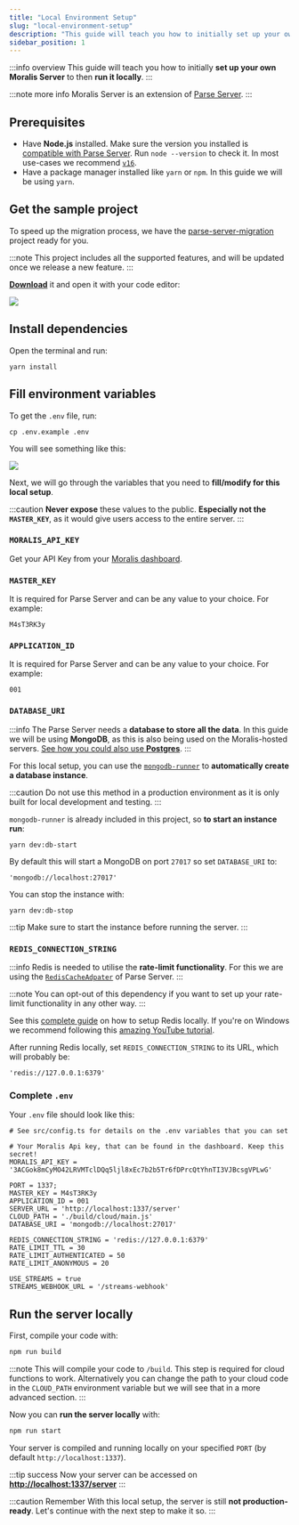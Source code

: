 ```yaml
---
title: "Local Environment Setup"
slug: "local-environment-setup"
description: "This guide will teach you how to initially set up your own Moralis Server to then run it locally"
sidebar_position: 1
---
```

   
:::info overview
This guide will teach you how to initially **set up your own Moralis Server** to then **run it locally**.
:::

:::note more info
Moralis Server is an extension of [Parse Server](https://github.com/parse-community/parse-server).
:::

## Prerequisites

- Have **Node.js** installed. Make sure the version you installed is [compatible with Parse Server](https://github.com/parse-community/parse-server#compatibility). Run `node --version` to check it. In most use-cases we recommend [`v16`](https://nodejs.org/en/blog/release/v16.14.2/).
- Have a package manager installed like `yarn` or `npm`. In this guide we will be using `yarn`.

## Get the sample project

To speed up the migration process, we have the [parse-server-migration](https://github.com/MoralisWeb3/Moralis-JS-SDK/tree/main/demos/parse-server-migration) project ready for you.

:::note
This project includes all the supported features, and will be updated once we release a new feature.
:::

[**Download**](https://moralisweb3.github.io/Moralis-JS-SDK/downloads/parse-server-migration.zip) it and open it with your code editor:

![](/img/content/self-hosting-1.webp)

## Install dependencies

Open the terminal and run:

```shell
yarn install
```

## Fill environment variables

To get the `.env` file, run:

```shell
cp .env.example .env
```

You will see something like this:

![](/img/content/self-hosting-2.webp)

Next, we will go through the variables that you need to **fill/modify for this local setup**.

:::caution
**Never expose** these values to the public. **Especially not the `MASTER_KEY`**, as it would give users access to the entire server.
:::

### `MORALIS_API_KEY`

Get your API Key from your [Moralis dashboard](https://admin.moralis.io/web3apis).

### `MASTER_KEY`

It is required for Parse Server and can be any value to your choice. For example:

```shell
M4sT3RK3y
```

### `APPLICATION_ID`

It is required for Parse Server and can be any value to your choice. For example:

```shell
001
```

### `DATABASE_URI`

:::info
The Parse Server needs a **database to store all the data**. In this guide we will be using **MongoDB**, as this is also being used on the Moralis-hosted servers. [See how you could also use **Postgres**](https://docs.parseplatform.org/parse-server/guide/#database).
:::

For this local setup, you can use the [`mongodb-runner`](https://github.com/mongodb-js/runner) to **automatically create a database instance**. 

:::caution
Do not use this method in a production environment as it is only built for local development and testing.
:::

`mongodb-runner` is already included in this project, so **to start an instance run**:

```shell
yarn dev:db-start
```

By default this will start a MongoDB on  port  `27017` so set `DATABASE_URI` to:
```shell
'mongodb://localhost:27017'
```

You can stop the instance with:

```shell
yarn dev:db-stop
```

:::tip
Make sure to start the instance before running the server.
:::

### `REDIS_CONNECTION_STRING`

:::info
Redis is needed to utilise the **rate-limit functionality**. For this we are using the [`RedisCacheAdpater`](https://docs.parseplatform.org/parse-server/guide/#rediscacheadapter) of Parse Server.
:::

:::note
You can opt-out of this dependency if you want to set up your rate-limit functionality in any other way.
:::

See this [complete guide](https://redis.io/docs/getting-started) on how to setup Redis locally. If you're on Windows we recommend following this [amazing YouTube tutorial](https://www.youtube.com/watch?v=_nFwPTHOMIY).

After running Redis locally, set `REDIS_CONNECTION_STRING` to its URL, which will probably be:

```shell
'redis://127.0.0.1:6379'
```

### Complete `.env`

Your `.env` file should look like this:

```shell
# See src/config.ts for details on the .env variables that you can set

# Your Moralis Api key, that can be found in the dashboard. Keep this secret!
MORALIS_API_KEY = '3ACGok8mCyMO42LRVMTclDQq5ljl8xEc7b2b5Tr6fDPrcQtYhnTI3VJBcsgVPLwG'

PORT = 1337;
MASTER_KEY = M4sT3RK3y
APPLICATION_ID = 001
SERVER_URL = 'http://localhost:1337/server'
CLOUD_PATH = './build/cloud/main.js'
DATABASE_URI = 'mongodb://localhost:27017'

REDIS_CONNECTION_STRING = 'redis://127.0.0.1:6379'
RATE_LIMIT_TTL = 30
RATE_LIMIT_AUTHENTICATED = 50
RATE_LIMIT_ANONYMOUS = 20

USE_STREAMS = true
STREAMS_WEBHOOK_URL = '/streams-webhook'
```

## Run the server locally

First, compile your code with:

```bash npm2yarn
npm run build
```

:::note
This will compile your code to `/build`. This step is required for cloud functions to work. Alternatively you can change the path to your cloud code in the `CLOUD_PATH` environment variable but we will see that in a more advanced section.
:::


Now you can **run the server locally** with:

```bash npm2yarn
npm run start
```

Your server is compiled and running locally on your specified `PORT` (by default `http://localhost:1337`).

:::tip success
Now your server can be accessed on **[http://localhost:1337/server](http://localhost:1337/server)**
:::

:::caution Remember
With this local setup, the server is still **not production-ready**. Let's continue with the next step to make it so.
:::